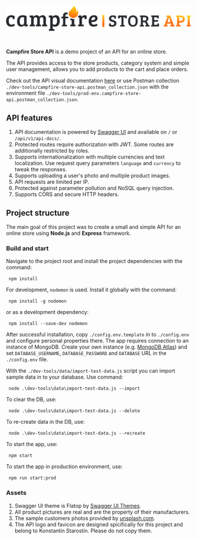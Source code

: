 <p align="center">
  <img src="/public/img/campfire_logo.png" alt="Campfire Store API"/>
</p>
<br/>

**Campfire Store API** is a demo project of an API for an online store.

The API provides access to the store products, category system and simple user management, allows you to add products to the cart and place orders.

Check out the API visual documentation <a href="http://ec2-51-20-52-104.eu-north-1.compute.amazonaws.com/api/v1/api-docs/" target="_blank">here</a> or use Postman collection `./dev-tools/campfire-store-api.postman_collection.json` with the environment file `./dev-tools/prod-env.campfire-store-api.postman_collection.json`.

## API features

1. API documentation is powered by [Swagger UI](https://swagger.io/tools/swagger-ui/) and available on `/` or `/api/v1/api-docs/`.
2. Protected routes require authorization with JWT. Some routes are additionally restricted by roles.
3. Supports internationalization with multiple currencies and text localization. Use request query parameters `language` and `currency` to tweak the responses.
4. Supports uploading a user's photo and multiple product images.
5. API requests are limited per IP.
6. Protected against parameter pollution and NoSQL query injection.
7. Supports CORS and secure HTTP headers.

## Project structure

The main goal of this project was to create a small and simple API for an online store using **Node.js** and **Express** framework.

### Build and start

Navigate to the project root and install the project dependencies with the command:

```
 npm install
```

For development, `nodemon` is used. Install it globally with the command:

```
 npm install -g nodemon
```

or as a development dependency:

```
 npm install --save-dev nodemon
```

After successful installation, copy `./config.env.template` in to `./config.env` and configure personal properties there.
The app requires connection to an instance of MongoDB. Create your own instance (e.g. [MongoDB Atlas](https://www.mongodb.com/products/platform/atlas-database)) and set `DATABASE_USERNAME`, `DATABASE_PASSWORD` and `DATABASE` URL in the `./config.env` file.

With the `./dev-tools/data/import-test-data.js` script you can import sample data in to your database. Use command:

```
 node .\dev-tools\data\import-test-data.js --import
```

To clear the DB, use:

```
 node .\dev-tools\data\import-test-data.js --delete
```

To re-create data in the DB, use:

```
 node .\dev-tools\data\import-test-data.js --recreate
```

To start the app, use:

```
 npm start
```

To start the app in production environment, use:

```
 npm run start:prod
```

### Assets

1. Swagger UI theme is Flatop by [Swagger UI Themes](https://ostranme.github.io/swagger-ui-themes/).
2. All product pictures are real and are the property of their manufacturers.
3. The sample customers photos provided by [unsplash.com](https://unsplash.com/).
4. The API logo and favicon are designed spicifically for this project and belong to Konstantin Starostin. Please do not copy them.

